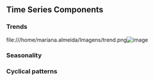 ## Time Series Components

### Trends 


file:///home/mariana.almeida/Imagens/trend.png![image](https://user-images.githubusercontent.com/39881974/222714767-7ef00e45-418a-4872-838f-7ff36708fdd1.png)


### Seasonality 


### Cyclical patterns 

